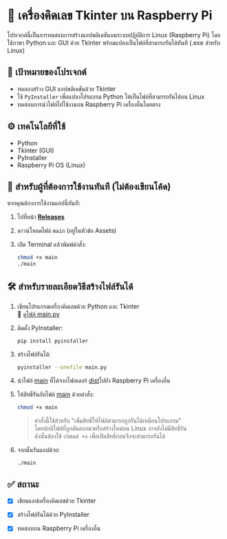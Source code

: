 # 🧮 เครื่องคิดเลข Tkinter บน Raspberry Pi

โปรเจกต์นี้เป็นการทดสอบการสร้างแอปพลิเคชันบนระบบปฏิบัติการ Linux (Raspberry Pi) โดยใช้ภาษา Python และ GUI ด้วย Tkinter พร้อมแปลงเป็นไฟล์ที่สามารถรันได้ทันที (.exe สำหรับ Linux)

## 🎯 เป้าหมายของโปรเจกต์

- ทดลองสร้าง GUI แอปพลิเคชันด้วย Tkinter
- ใช้ `PyInstaller` เพื่อแปลงโปรแกรม Python ให้เป็นไฟล์ที่สามารถรันได้บน Linux
- ทดสอบการนำไฟล์ไปใช้งานบน Raspberry Pi เครื่องอื่นโดยตรง

## ⚙️ เทคโนโลยีที่ใช้

- Python
- Tkinter (GUI)
- PyInstaller
- Raspberry Pi OS (Linux)

## 👥 สำหรับผู้ที่ต้องการใช้งานทันที (ไม่ต้องเขียนโค้ด)

หากคุณต้องการใช้งานแอปนี้ทันที:

1. ไปที่หน้า **[Releases](https://github.com/Chewrs/test-gui-on-raspberrypi/releases)**  
2. ดาวน์โหลดไฟล์ `main` (อยู่ในหัวข้อ Assets)

3. เปิด Terminal แล้วพิมพ์คำสั่ง:
   ```bash
   chmod +x main
   ./main

## 🛠 สำหรับรายละเอียดวิธีสร้างไฟล์รันได้

1. เขียนโปรแกรมเครื่องคิดเลขด้วย Python และ Tkinter  
   🔗 [ดูไฟล์ main.py](./main.py)

2. ติดตั้ง PyInstaller:
    ```bash
    pip install pyinstaller
    ```

3. สร้างไฟล์รันได้:
    ```bash
    pyinstaller --onefile main.py
    ```

4. นำไฟล์ [main](./dist/main) ที่ได้จากโฟลเดอร์ [dist](./dist)ไปยัง Raspberry Pi เครื่องอื่น

5. ให้สิทธิ์รันกับไฟล์  [main](./dist/main) ด้วยคำสั่ง:
    ```bash
    chmod +x main
    ```

   > คำสั่งนี้ใช้สำหรับ "เพิ่มสิทธิ์ให้ไฟล์สามารถถูกรันได้เหมือนโปรแกรม"  
   > โดยปกติไฟล์ที่ถูกคัดลอกมาหรือสร้างใหม่บน Linux อาจยังไม่มีสิทธิ์รัน  
   > ดังนั้นต้องใช้ `chmod +x` เพื่อเปิดสิทธิ์ก่อนจึงจะสามารถรันได้

6. จากนั้นรันแอปด้วย:
    ```bash
    ./main
    ```



## ✅ สถานะ

- [x] เขียนแอปเครื่องคิดเลขด้วย Tkinter
- [x] สร้างไฟล์รันได้ด้วย PyInstaller
- [x] ทดสอบบน Raspberry Pi เครื่องอื่น


